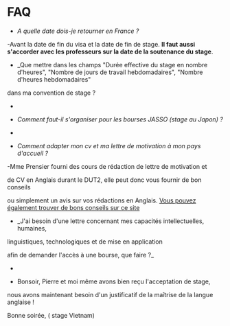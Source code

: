 # FAQ



* _A quelle date dois-je retourner en France ?_



-Avant la date de fin du visa et la date de fin de stage. **Il faut aussi s'accorder avec les professeurs sur la date de la soutenance du stage**.  



* _Que mettre dans les champs "Durée effective du stage en nombre d'heures", "Nombre de jours de travail hebdomadaires", "Nombre d'heures hebdomadaires" 

dans ma convention de stage ?



-



* _Comment faut-il s'organiser pour les bourses JASSO (stage au Japon) ?_



-



* _Comment adapter mon cv et ma lettre de motivation à mon pays d'accueil ?_

-Mme Prensier fourni des cours de rédaction de lettre de motivation et

de CV en Anglais durant le DUT2, elle peut donc vous fournir de bon conseils

ou simplement un avis sur vos rédactions en Anglais. [Vous pouvez également trouver de bons conseils sur ce site](http://www.dimension-emploi.com/cv-postuler-a-l-etranger/35)



* _J'ai besoin d'une lettre concernant mes capacités intellectuelles, humaines, 

linguistiques, technologiques et de mise en application 

afin de demander l'accès à une bourse, que faire ?_



-



* Bonsoir, Pierre et moi même avons bien reçu l'acceptation de stage, 

nous avons maintenant besoin d'un justificatif de la maîtrise de la langue anglaise !

Bonne soirée, ( stage Vietnam)